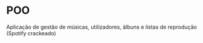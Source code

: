 # POO
Aplicação de gestão de músicas, utilizadores, álbuns e listas de reprodução (Spotify crackeado)
